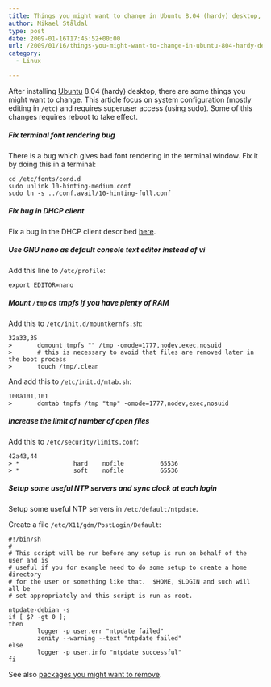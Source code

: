 ```yaml
---
title: Things you might want to change in Ubuntu 8.04 (hardy) desktop, part 1
author: Mikael Ståldal
type: post
date: 2009-01-16T17:45:52+00:00
url: /2009/01/16/things-you-might-want-to-change-in-ubuntu-804-hardy-desktop-part-1/
category:
  - Linux

---
```

After installing [Ubuntu][1] 8.04 (hardy) desktop, there are some things you might want to change. This article focus on system configuration (mostly editing in `/etc`) and requires superuser access (using sudo). Some of this changes requires reboot to take effect.

##### Fix terminal font rendering bug

There is a bug which gives bad font rendering in the terminal window. Fix it by doing this in a terminal:

```
cd /etc/fonts/cond.d
sudo unlink 10-hinting-medium.conf
sudo ln -s ../conf.avail/10-hinting-full.conf

```

##### Fix bug in DHCP client

Fix a bug in the DHCP client described [here][2].

##### Use GNU nano as default console text editor instead of vi

Add this line to `/etc/profile`:

```
export EDITOR=nano

```

##### Mount `/tmp` as tmpfs if you have plenty of RAM

Add this to `/etc/init.d/mountkernfs.sh`:

```
32a33,35
>       domount tmpfs "" /tmp -omode=1777,nodev,exec,nosuid
>       # this is necessary to avoid that files are removed later in the boot process
>       touch /tmp/.clean

```

And add this to `/etc/init.d/mtab.sh`:

```
100a101,101
>       domtab tmpfs /tmp "tmp" -omode=1777,nodev,exec,nosuid

```

##### Increase the limit of number of open files

Add this to `/etc/security/limits.conf`:

```
42a43,44
> *               hard    nofile          65536
> *               soft    nofile          65536

```

##### Setup some useful NTP servers and sync clock at each login

Setup some useful NTP servers in `/etc/default/ntpdate`.

Create a file `/etc/X11/gdm/PostLogin/Default`:

```
#!/bin/sh
#
# This script will be run before any setup is run on behalf of the user and is
# useful if you for example need to do some setup to create a home directory
# for the user or something like that.  $HOME, $LOGIN and such will all be
# set appropriately and this script is run as root.

ntpdate-debian -s
if [ $? -gt 0 ];
then
        logger -p user.err "ntpdate failed"
        zenity --warning --text "ntpdate failed"
else
        logger -p user.info "ntpdate successful"
fi

```

See also [packages you might want to remove][3].

 [1]: http://www.ubuntu.com/
 [2]: https://bugs.launchpad.net/ubuntu/+source/dhcp3/+bug/251632
 [3]: http://www.staldal.nu/tech/2008/12/08/packages-you-might-want-to-remove-from-ubuntu-804-hardy-desktop/